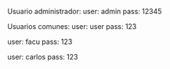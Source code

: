 Usuario administrador:
user: admin
pass: 12345

Usuarios comunes:
user: user
pass: 123

user: facu
pass: 123

user: carlos
pass: 123
